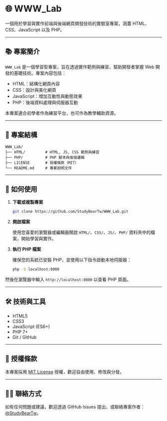 # 🌐 WWW\_Lab

一個用於學習與實作前端與後端網頁開發技術的實驗室專案，涵蓋 HTML、CSS、JavaScript 以及 PHP。

---

## 📚 專案簡介

`WWW_Lab` 是一個學習型專案，旨在透過實作範例與練習，幫助開發者掌握 Web 開發的基礎技術。專案內容包括：

* HTML：結構化網頁內容
* CSS：設計與美化網頁
* JavaScript：增加互動性與動態效果
* PHP：後端資料處理與伺服器互動

本專案適合初學者作為練習平台，也可作為教學輔助資源。

---

## 📁 專案結構

```
WWW_Lab/
├── HTML/         # HTML, JS, CSS 範例與練習
├── PHP/          # PHP 腳本與後端邏輯
├── LICENSE       # 授權條款（MIT）
└── README.md     # 專案說明文件
```



---

## 🚀 如何使用

1. **下載或複製專案**

   ```bash
   git clone https://github.com/StudyBearTw/WWW_Lab.git
   ```



2. **開啟檔案**

   使用您喜愛的瀏覽器或編輯器開啟 `HTML/`、`CSS/`、`JS/`、`PHP/` 資料夾中的檔案，開始學習與實作。

3. **執行 PHP 檔案**

   確保您的系統已安裝 PHP，並使用以下指令啟動本地伺服器：

   ```bash
   php -S localhost:8000
   ```



然後在瀏覽器中輸入 `http://localhost:8000` 以查看 PHP 頁面。

---

## 🛠 技術與工具

* HTML5
* CSS3
* JavaScript (ES6+)
* PHP 7+
* Git / GitHub

---

## 📄 授權條款

本專案採用 [MIT License](LICENSE) 授權，歡迎自由使用、修改與分發。

---

## 🙋‍♂️ 聯絡方式

如有任何問題或建議，歡迎透過 GitHub Issues 提出，或聯絡專案作者：[@StudyBearTw](https://github.com/StudyBearTw)。
